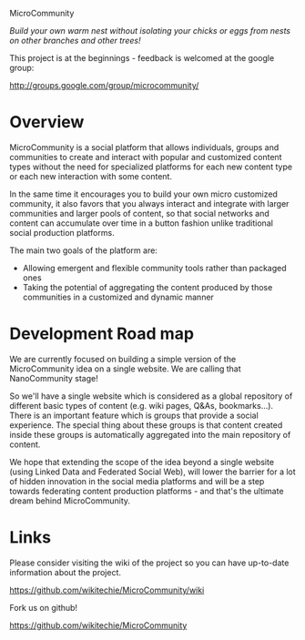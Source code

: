 MicroCommunity

_Build your own warm nest without isolating your chicks or eggs from nests on other branches and other trees!_

This project is at the beginnings - feedback is welcomed at the google group:

http://groups.google.com/group/microcommunity/

# Overview

MicroCommunity is a social platform that allows individuals, groups and communities to create and interact with popular and customized content types without the need for specialized platforms for each new content type or each new interaction with some content. 

In the same time it encourages you to build your own micro customized community, it also favors that you  always interact and integrate with larger communities and larger pools of content, so that social networks and content can accumulate over time in a button fashion unlike traditional social production platforms.

The main two goals of the platform are:
* Allowing emergent and flexible community tools rather than packaged ones
* Taking the potential of aggregating the content produced by those communities in a customized and dynamic manner

# Development Road map

We are currently focused on building a simple version of the MicroCommunity idea on a single website. We are calling that NanoCommunity stage!

So we'll have a single website which is considered as a global repository of different basic types of content (e.g. wiki pages, Q&As, bookmarks...). There is an important feature which is
groups that provide a social experience. The special thing about these groups is that content created inside these groups is automatically aggregated into the main repository of content. 

We hope that extending the scope of the idea beyond a single website (using Linked Data and Federated Social Web), will lower the barrier for a lot of hidden innovation in the social media platforms and will be a step towards federating content production platforms - and that's the ultimate dream behind MicroCommunity.

# Links

Please consider visiting the wiki of the project so you can have up-to-date information about the project.

https://github.com/wikitechie/MicroCommunity/wiki

Fork us on github!

https://github.com/wikitechie/MicroCommunity